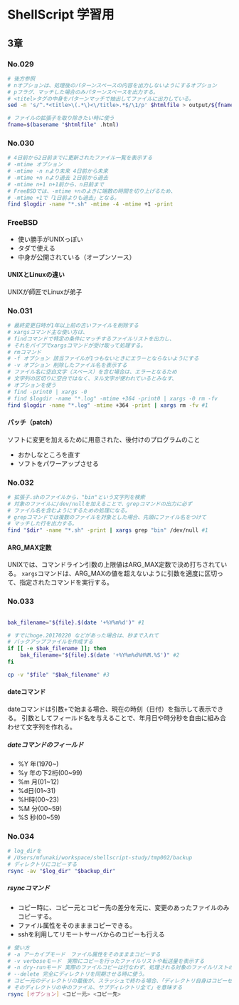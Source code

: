 # ShellScript 学習用

## 3章
### No.029
```bash
# 後方参照
# nオプションは、処理後のパターンスペースの内容を出力しないようにするオプション
# pフラグ、マッチした場合のみパターンスペースを出力する。
# <titel>タグの中身をパターンマッチで抽出してファイルに出力している。
sed -n 's/^.*<title>\(.*\)<\/title>.*$/\1/p' $htmlfile > output/${fname}.txt
```
```bash
# ファイルの拡張子を取り除きたい時に使う
fname=$(basename "$htmlfile" .html)
```
### No.030
```bash
# 4日前から2日前までに更新されたファイル一覧を表示する
# -mtime オプション
# -mtime -n nより未来 4日前から未来
# -mtime +n nより過去 2日前から過去
# -mtime n+1 n+1前から、n日前まで
# FreeBSDでは、-mtime +nのよきに端数の時間を切り上げるため、
# -mtime +1で「1日前よりも過去」となる。
find $logdir -name "*.sh" -mtime -4 -mtime +1 -print
```
### FreeBSD
* 使い勝手がUNIXっぽい
* タダで使える
* 中身が公開されている（オープンソース）
#### UNIXとLinuxの違い
UNIXが師匠でLinuxが弟子

### No.031
```bash
# 最終変更日時が1年以上前の古いファイルを削除する
# xargsコマンド主な使い方は、
# findコマンドで特定の条件にマッチするファイルリストを出力し、
# それをパイプでxargsコマンドが受け取って処理する。
# rmコマンド
# -f オプション 該当ファイルが1つもないときにエラーとならないようにする
# -v オプション 削除したファイル名を表示する
# ファイル名に空白文字（スペース）を含む場合は、エラーとなるため
# 文字列の区切りに空白ではなく、ヌル文字が使われているとみなす、
# オプションを使う
# find -print0 | xargs -0
# find $logdir -name "*.log" -mtime +364 -print0 | xargs -0 rm -fv
find $logdir -name "*.log" -mtime +364 -print | xargs rm -fv #1
```
#### パッチ（patch）
ソフトに変更を加えるために用意された、後付けのプログラムのこと
* おかしなところを直す
* ソフトをパワーアップさせる

### No.032
```bash
# 拡張子.shのファイルから、"bin"という文字列を検索
# 対象のファイルに/dev/nullを加えることで、grepコマンドの出力に必ず
# ファイル名を含むようにするための処理になる。
# grepコマンドでは複数のファイルを対象とした場合、先頭にファイル名をつけて
# マッチした行を出力する。
find "$dir" -name "*.sh" -print | xargs grep "bin" /dev/null #1
```
#### ARG_MAX定数
UNIXでは、コマンドライン引数の上限値はARG_MAX定数で決め打ちされている。
`xargs`コマンドは、ARG_MAXの値を超えないように引数を適度に区切って、指定されたコマンドを実行する。

### No.033
```bash

bak_filename="${file}.$(date '+%Y%m%d')" #1

# すでにhoge.20170220 などがあった場合は、秒まで入れて
# バックアップファイルを作成する
if [[ -e $bak_filename ]]; then
    bak_filename="${file}.$(date '+%Y%m%d%H%M.%S')" #2
fi

cp -v "$file" "$bak_filename" #3
```

#### dateコマンド
dateコマンドは引数+で始まる場合、現在の時刻（日付）を指示して表示できる。
引数としてフィールド名を与えることで、年月日や時分秒を自由に組み合わせて文字列を作れる。
##### dateコマンドのフィールド
* %Y 年(1970~)
* %y 年の下2桁(00~99)
* %m 月(01~12)
* %d日(01~31)
* %H時(00~23)
* %M 分(00~59)
* %S 秒(00~59)

### No.034
```bash
# log_dirを
# /Users/mfunaki/workspace/shellscript-study/tmp002/backup
# ディレクトリにコピーする
rsync -av "$log_dir" "$backup_dir"
```
##### rsyncコマンド
* コピー時に、コピー元とコピー先の差分を元に、変更のあったファイルのみコピーする。
* ファイル属性をそのまままコピーできる。
* sshを利用してリモートサーバからのコピーも行える
```bash
# 使い方
# -a アーカイブモード　ファイル属性をそのまままコピーする
# -v verboseモード　実際にコピーを行ったファイルリストや転送量を表示する
# -n dry-runモード 実際のファイルコピーは行なわず、処理される対象のファイルリストのみ出力される
# --delete 完全にディレクトリを同期させる時に使う。
# コピー元のディレクトリの最後が、スラッシュで終わる場合、「ディレクトリ自身はコピーせず、
# そのディレクトリの中のファイル、サブディレクトリ全て」を意味する
rsync [オプション] <コピー元> <コピー先>
```